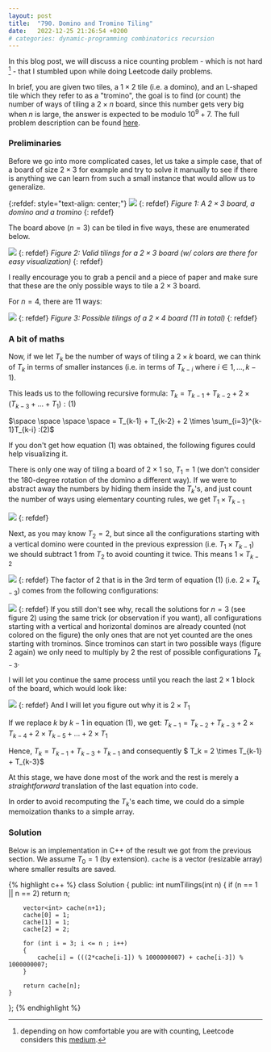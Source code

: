 ```yaml
---
layout: post
title:  "790. Domino and Tromino Tiling"
date:   2022-12-25 21:26:54 +0200
# categories: dynamic-programming combinatorics recursion
---
```

In this blog post, we will discuss a nice counting problem - which is not hard [^1] - that I stumbled upon while doing Leetcode daily problems.

[^1]: depending on how comfortable you are with counting, Leetcode considers this <a href="https://leetcode.com/problems/domino-and-tromino-tiling/description/">medium</a>.

In brief, you are given two tiles, a $1 \times 2$ tile (i.e. a domino), and an L-shaped tile which they refer to as a "tromino", the goal is to find (or count) the number of ways of tiling a $2 \times n$ board, since this number gets very big when $n$ is large, the answer is expected to be modulo $10^9 + 7$. The full problem description can be found <a href="https://leetcode.com/problems/domino-and-tromino-tiling/description/">here</a>.

### Preliminaries

Before we go into more complicated cases, let us take a simple case, that of a board of size $2 \times 3$ for example and try to solve it manually to see if there is anything we can learn from such a small instance that would allow us to generalize.

{:refdef: style="text-align: center;"}
![](/images/board.svg)
{: refdef}
*Figure 1: A $2 \times 3$ board, a domino and a tromino*
{: refdef}

The board above ($n = 3$) can be tiled in five ways, these are enumerated below.

![](/images/3-board_tiling.svg)
{: refdef}
*Figure 2: Valid tilings for a $2 \times 3$ board (w/ colors are there for easy visualization)* 
{: refdef}

I really encourage you to grab a pencil and a piece of paper and make sure that these are the only possible ways to tile a $2 \times 3$ board.

For $n = 4$, there are 11 ways:

![](/images/4-board_tiling.svg)
{: refdef}
*Figure 3: Possible tilings of a $2 \times 4$ board (11 in total)* 
{: refdef}
### A bit of maths

Now, if we let $T_k$ be the number of ways of tiling a $2 \times k$ board, we can think of $T_k$ in terms of smaller instances (i.e. in terms of $T_{k-i}$ where $i \in 1, \dots, k-1$).

This leads us to the following recursive formula:
$T_k = T_{k-1} + T_{k-2} + 2 \times (T_{k-3} + \dots + T_1) :(1)$

$\space \space \space \space = T_{k-1} + T_{k-2} + 2 \times \sum_{i=3}^{k-1}T_{k-i} :(2)$

If you don't get how equation $(1)$ was obtained, the following figures could help visualizing it.

There is only one way of tiling a board of $2 \times 1$ so, $T_1 = 1$
(we don't consider the 180-degree rotation of the domino a different way).
If we were to abstract away the numbers by hiding them inside the $T_{k}$'s, and just count the number of ways using elementary counting rules, we get $T_1 \times T_{k-1}$

![](/images/formula_1-1.svg)
{: refdef}

Next, as you may know $T_2 = 2$, but since all the configurations starting with a vertical domino were counted in the previous expression (i.e. $T_1 \times T_{k-1}$) we should subtract 1 from $T_2$ to avoid counting it twice.
This means $1 \times T_{k-2}$

![](/images/formula_1-2.svg)
{: refdef}
The factor of $2$ that is in the 3rd term of equation $(1)$ (i.e. $2 \times T_{k-3}$) comes from the following configurations:

![](/images/formula_1-3.svg)
{: refdef}
If you still don't see why, recall the solutions for $n=3$ (see figure 2) using the same trick (or observation if you want), all configurations starting with a vertical and horizontal dominos are already counted (not colored on the figure) the only ones that are not yet counted are the ones starting with trominos. Since trominos can start in two possible ways (figure 2 again) we only need to multiply by $2$ the rest of possible configurations $T_{k-3}$.

I will let you continue the same process until you reach the last $2 \times 1$ block of the board, which would look like:

![](/images/formula_1-last.svg)
{: refdef}
And I will let you figure out why it is $2 \times T_1$


If we replace $k$ by $k-1$ in equation $(1)$, we get:
$T_{k-1} = T_{k-2} + T_{k-3} + 2 \times T_{k-4} + 2 \times T_{k-5} + \dots + 2 \times T_1$

Hence, $T_k = T_{k-1} + T_{k-3} + T_{k-1}$ and consequently $ T_k = 2 \times T_{k-1} + T_{k-3}$

At this stage, we have done most of the work and the rest is merely a *straightforward* translation of the last equation into code.

In order to avoid recomputing the $T_k$'s each time, we could do a simple memoization thanks to a simple array.

### Solution
Below is an implementation in C++ of the result we got from the previous section. We assume $T_0 = 1$ (by extension). `cache` is a vector (resizable array) where smaller results are saved.

{% highlight c++ %}
class Solution {
public:
    int numTilings(int n)
    {
        if (n == 1 || n == 2)
            return n;
        
        vector<int> cache(n+1);
        cache[0] = 1;
        cache[1] = 1;
        cache[2] = 2;

        for (int i = 3; i <= n ; i++)
        {
            cache[i] = (((2*cache[i-1]) % 1000000007) + cache[i-3]) % 1000000007;
        }

        return cache[n];
    }
};
{% endhighlight %}

